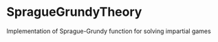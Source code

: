 SpragueGrundyTheory
===================

Implementation of Sprague-Grundy function for solving impartial games